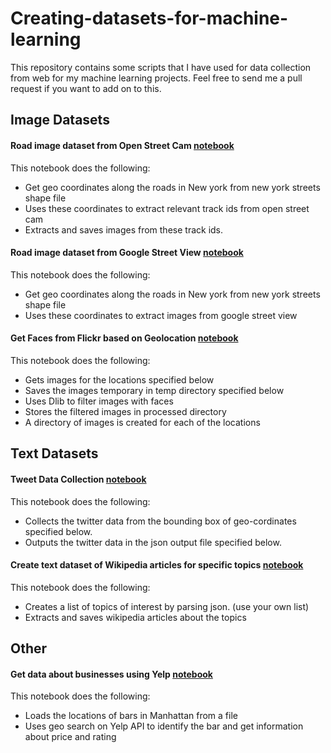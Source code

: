 # Creating-datasets-for-machine-learning

This repository contains some scripts that I have used for data collection from web for my machine learning projects. Feel free to send me a pull request if you want to add on to this.

## Image Datasets

#### Road image dataset from Open Street Cam [notebook](https://github.com/muaz-urwa/Creating-datasets-for-machine-learning/blob/master/Create%20road%20Image%20Dataset%20from%20Open%20Street%20Cam.ipynb)
This notebook does the following:
- Get geo coordinates along the roads in New york from new york streets shape file
- Uses these coordinates to extract relevant track ids from open street cam
- Extracts and saves images from these track ids.

#### Road image dataset from Google Street View [notebook](https://github.com/muaz-urwa/Creating-datasets-for-machine-learning/blob/master/Create%20road%20image%20dataset%20from%20Google%20Street%20View.ipynb)
This notebook does the following:
- Get geo coordinates along the roads in New york from new york streets shape file
- Uses these coordinates to extract images from google street view

#### Get Faces from Flickr based on Geolocation [notebook](https://github.com/muaz-urwa/Creating-datasets-for-machine-learning/blob/master/Get%20%20Flickr%20Faces%20by%20GeoLocation.ipynb)
This notebook does the following:
- Gets images for the locations specified below
- Saves the images temporary in temp directory specified below
- Uses Dlib to filter images with faces
- Stores the filtered images in processed directory
- A directory of images is created for each of the locations

## Text Datasets

#### Tweet Data Collection [notebook](https://github.com/muaz-urwa/Creating-datasets-for-machine-learning/blob/master/Collect%20Tweets%20%20by%20Location.ipynb)
This notebook does the following:
- Collects the twitter data from the bounding box of geo-cordinates specified below.
- Outputs the twitter data in the json output file specified below.

#### Create text dataset of Wikipedia articles for specific topics [notebook](https://github.com/muaz-urwa/Creating-datasets-for-machine-learning/blob/master/Create%20text%20dataset%20of%20Wikipedia%20articles%20for%20specific%20topics.ipynb)
This notebook does the following:
- Creates a list of topics of interest by parsing json. (use your own list)
- Extracts and saves wikipedia articles about the topics

## Other

#### Get data about businesses using Yelp [notebook](https://github.com/muaz-urwa/Creating-datasets-for-machine-learning/blob/master/Get%20data%20about%20business%20using%20Yelp.ipynb)
This notebook does the following:
- Loads the locations of bars in Manhattan from a file
- Uses geo search on Yelp API to identify the bar and get information about price and rating




